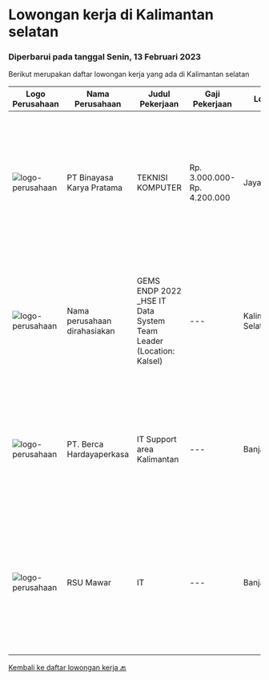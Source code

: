 
  # Lowongan kerja di Kalimantan selatan

  ### Diperbarui pada tanggal Senin, 13 Februari 2023

  Berikut merupakan daftar lowongan kerja yang ada di Kalimantan selatan

  |Logo Perusahaan | Nama Perusahaan | Judul Pekerjaan | Gaji Pekerjaan | Lokasi | Deskripsi | Tanggal diunggah | Pranala |
  | -------------- | --------------- | --------------- | --------- | --------- | -------------- | ------- | ----------- |
  |![logo-perusahaan](https://image-service-cdn.seek.com.au/ffbcd8309fe4010672e6779bce48c2652d16094e/ee4dce1061f3f616224767ad58cb2fc751b8d2dc)|PT Binayasa Karya Pratama|TEKNISI KOMPUTER|Rp. 3.000.000-Rp. 4.200.000|Jayapura|Tanggung Jawab Pekerjaan: Melakukan pemantauan terhadap perangkat serta maintenance yang bersifat preventif seperti update patch Operating System dan...|Rabu, 25 Januari 2023|https://www.jobstreet.co.id/id/job/teknisi-komputer-4196638?token=0~bab18af6-531f-44e7-9b5c-2e224d16a003&sectionRank=1&jobId=jobstreet-id-job-4196638|
|![logo-perusahaan](https://i.ibb.co/sqvTCh9/112815900-stock-vector-no-image-available-icon-flat-vector.webp)|Nama perusahaan dirahasiakan|GEMS ENDP 2022 _HSE IT Data System Team Leader (Location: Kalsel)|---|Kalimantan Selatan|Responsibilities: Manage multiple challenging projects. Assess current state and define business solutions. Analyze and propose business needs....|Kamis, 26 Januari 2023|https://www.jobstreet.co.id/id/job/gems-endp-2022-_hse-it-data-system-team-leader-location%3A-kalsel-4185656?token=0~bab18af6-531f-44e7-9b5c-2e224d16a003&sectionRank=2&jobId=jobstreet-id-job-4185656|
|![logo-perusahaan](https://image-service-cdn.seek.com.au/6a76252207cfed561e664c874d4631f4aefd8409/ee4dce1061f3f616224767ad58cb2fc751b8d2dc)|PT. Berca Hardayaperkasa|IT Support area Kalimantan|---|Banjarmasin|Tugas &amp; Tanggung Jawab: Melakukan support helpdesk kepada seluruh karyawan (join domain, data migration, etc.) Melakukan analisa...|Selasa, 17 Januari 2023|https://www.jobstreet.co.id/id/job/it-support-area-kalimantan-4185995?token=0~bab18af6-531f-44e7-9b5c-2e224d16a003&sectionRank=3&jobId=jobstreet-id-job-4185995|
|![logo-perusahaan](https://i.ibb.co/sqvTCh9/112815900-stock-vector-no-image-available-icon-flat-vector.webp)|RSU Mawar|IT|---|Banjarbaru|Kualifikasi Pekerjaan Pendidikan S1 Teknik informatika sistem informasi ilmu komputer Memahami jaringan dan koding HTML , CSS javascript,PHP Fresh...|Senin, 16 Januari 2023|https://www.jobstreet.co.id/id/job/it-4183821?token=0~bab18af6-531f-44e7-9b5c-2e224d16a003&sectionRank=4&jobId=jobstreet-id-job-4183821|


  [Kembali ke daftar lowongan kerja 🔙](../README.md#daftar-lowongan-kerja)
  